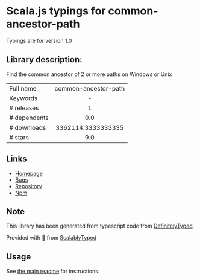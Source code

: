 
# Scala.js typings for common-ancestor-path

Typings are for version 1.0

## Library description:
Find the common ancestor of 2 or more paths on Windows or Unix

|                    |                 |
| ------------------ | :-------------: |
| Full name          | common-ancestor-path |
| Keywords           | - |
| # releases         | 1 |
| # dependents       | 0.0 |
| # downloads        | 3362114.3333333335 |
| # stars            | 9.0 |

## Links
- [Homepage](https://github.com/isaacs/common-ancestor-path#readme)
- [Bugs](https://github.com/isaacs/common-ancestor-path/issues)
- [Repository](https://github.com/isaacs/common-ancestor-path)
- [Npm](https://www.npmjs.com/package/common-ancestor-path)
    


## Note
This library has been generated from typescript code from [DefinitelyTyped](https://definitelytyped.org).

Provided with :purple_heart: from [ScalablyTyped](https://github.com/oyvindberg/ScalablyTyped)

## Usage
See [the main readme](../../readme.md) for instructions.


